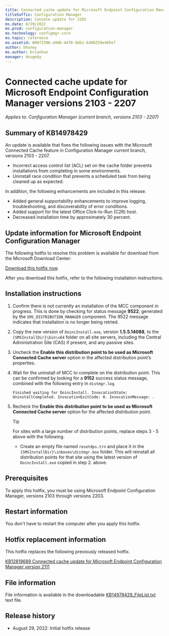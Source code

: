 ```yaml
---
title: Connected cache update for Microsoft Endpoint Configuration Manager version 2203
titleSuffix: Configuration Manager
description: Console update for 2203
ms.date: 8/29/2022
ms.prod: configuration-manager
ms.technology: configmgr-core
ms.topic: reference
ms.assetid: 006f3396-a9d0-44f8-9db1-6408259e405ef
author: bhuney
ms.author: brianhun
manager: dougeby
---
```


# Connected cache update for Microsoft Endpoint Configuration Manager versions 2103 - 2207

*Applies to: Configuration Manager (current branch, versions 2103 - 2207)*
## Summary of KB14978429

An update is available that fixes the following issues with the Microsoft Connected Cache feature in Configuration Manager current branch, versions 2103 - 2207.
 
- Incorrect access control list (ACL) set on the cache folder prevents installations from completing in some environments.
- Uninstall race condition that prevents a scheduled task from being cleaned up as expected.
 
In addition, the following enhancements are included in this release.

- Added general supportability enhancements to improve logging, troubleshooting, and discoverability of error conditions.
- Added support for the latest Office Click-to-Run (C2R) host.
- Decreased installation time by approximately 30 percent.

## Update information for Microsoft Endpoint Configuration Manager
The following hotfix to resolve this problem is available for download from the Microsoft Download Center:

[Download this hotfix now](https://download.microsoft.com/download/8/e/d/8ed826e2-0a9d-4160-a1a0-725efa0d0971/1.5.5.14088/DoincInstall.exe).

After you download this hotfix, refer to the following installation instructions.

## Installation instructions
1. Confirm there is not currently an installation of the MCC component in progress. This is done by checking for status message **9522**, generated by the `SMS_DISTRIBUTION_MANAGER` component. The 9522 message indicates that installation is no longer being retried.
2. Copy the new version of `DoincInstall.exe`, version **1.5.5.14088**, to the `{SMSInstallDir}\bin\x64` folder on all site servers, including the Central Administration Site (CAS) if present, and any passive sites.
3. Uncheck the **Enable this distribution point to be used as Microsoft Connected Cache server** option in the affected distribution point’s properties.
4. Wait for the uninstall of MCC to complete on the distribution point. This can be confirmed by looking for a **9152** success status message, combined with the following entry in `distmgr.log`.
   ```text
   Finished waiting for DoincInstall. InvocationState: UninstallCompleted. InvocationExitCode: 0. InvocationMessage: .
   ```
5. Recheck the **Enable this distribution point to be used as Microsoft Connected Cache server** option for the affected distribution point.

   > [!TIP]
   > For sites with a large number of distribution points, replace steps 3 - 5 above with the following.
   > - Create an empty file named `resetdps.trn` and place it in the `{SMSInstallDir}\inboxes\distmgr.box` folder. This will reinstall all distribution points for that site using the latest version of `DoincInstall.exe` copied in step 2. above. 

## Prerequisites
To apply this hotfix, you must be using Microsoft Endpoint Configuration Manager, versions 2103 through versions 2203.

## Restart information
You don't have to restart the computer after you apply this hotfix. 

## Hotfix replacement information
This hotfix replaces the following previously released hotfix.

[KB12819689 Connected cache update for Microsoft Endpoint Configuration Manager version 2111](../../hotfix/2111/12819689.md)

## File information
File information is available in the downloadable [KB14978429_FileList.txt](https://aka.ms/KB14978429_FileList) text file.

## Release history
- August 29, 2022: Initial hotfix release
